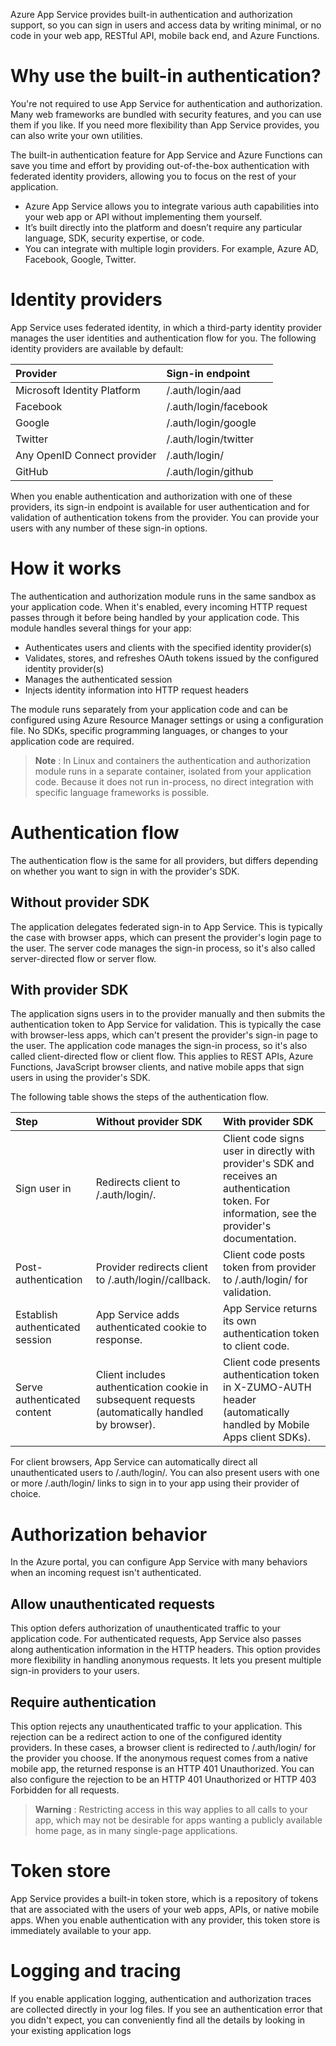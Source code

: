 Azure App Service provides built-in authentication and authorization support, so you can sign in users and access data by writing minimal, or no code in your web app, RESTful API, mobile back end, and Azure Functions.

# Why use the built-in authentication?
You're not required to use App Service for authentication and authorization. Many web frameworks are bundled with security features, and you can use them if you like. If you need more flexibility than App Service provides, you can also write your own utilities.

The built-in authentication feature for App Service and Azure Functions can save you time and effort by providing out-of-the-box authentication with federated identity providers, allowing you to focus on the rest of your application.

- Azure App Service allows you to integrate various auth capabilities into your web app or API without implementing them yourself.
- It’s built directly into the platform and doesn’t require any particular language, SDK, security expertise, or code.
- You can integrate with multiple login providers. For example, Azure AD, Facebook, Google, Twitter.
# Identity providers
App Service uses federated identity, in which a third-party identity provider manages the user identities and authentication flow for you. The following identity providers are available by default:

|Provider|	Sign-in endpoint	|
|:--|:--|
|Microsoft Identity Platform|	/.auth/login/aad|
|Facebook|	/.auth/login/facebook	|
|Google	|/.auth/login/google|	
|Twitter|	/.auth/login/twitter|	
|Any OpenID Connect provider|	/.auth/login/<providerName>	|
|GitHub|	/.auth/login/github	|

When you enable authentication and authorization with one of these providers, its sign-in endpoint is available for user authentication and for validation of authentication tokens from the provider. You can provide your users with any number of these sign-in options.

# How it works
The authentication and authorization module runs in the same sandbox as your application code. When it's enabled, every incoming HTTP request passes through it before being handled by your application code. This module handles several things for your app:

- Authenticates users and clients with the specified identity provider(s)
- Validates, stores, and refreshes OAuth tokens issued by the configured identity provider(s)
- Manages the authenticated session
- Injects identity information into HTTP request headers

The module runs separately from your application code and can be configured using Azure Resource Manager settings or using a configuration file. No SDKs, specific programming languages, or changes to your application code are required.

> **Note** : In Linux and containers the authentication and authorization module runs in a separate container, isolated from your application code. Because it does not run in-process, no direct integration with specific language frameworks is possible.

# Authentication flow
The authentication flow is the same for all providers, but differs depending on whether you want to sign in with the provider's SDK.

## Without provider SDK
The application delegates federated sign-in to App Service. This is typically the case with browser apps, which can present the provider's login page to the user. The server code manages the sign-in process, so it's also called server-directed flow or server flow.

## With provider SDK
The application signs users in to the provider manually and then submits the authentication token to App Service for validation. This is typically the case with browser-less apps, which can't present the provider's sign-in page to the user. The application code manages the sign-in process, so it's also called client-directed flow or client flow. This applies to REST APIs, Azure Functions, JavaScript browser clients, and native mobile apps that sign users in using the provider's SDK.

The following table shows the steps of the authentication flow.

|Step|	Without provider SDK	|With provider SDK|
|:--|:--|:--|
|Sign user in|	Redirects client to /.auth/login/<provider>.|	Client code signs user in directly with provider's SDK and receives an authentication token. For information, see the provider's documentation.|
|Post-authentication	|Provider redirects client to /.auth/login/<provider>/callback.	|Client code posts token from provider to /.auth/login/<provider> for validation.|
|Establish authenticated session	|App Service adds authenticated cookie to response.|	App Service returns its own authentication token to client code.|
|Serve authenticated content|	Client includes authentication cookie in subsequent requests (automatically handled by browser).|Client code presents authentication token in X-ZUMO-AUTH header (automatically handled by Mobile Apps client SDKs).|

For client browsers, App Service can automatically direct all unauthenticated users to /.auth/login/<provider>. You can also present users with one or more /.auth/login/<provider> links to sign in to your app using their provider of choice.

# Authorization behavior
In the Azure portal, you can configure App Service with many behaviors when an incoming request isn't authenticated.

## Allow unauthenticated requests
This option defers authorization of unauthenticated traffic to your application code. For authenticated requests, App Service also passes along authentication information in the HTTP headers. This option provides more flexibility in handling anonymous requests. It lets you present multiple sign-in providers to your users.

## Require authentication 
This option rejects any unauthenticated traffic to your application. This rejection can be a redirect action to one of the configured identity providers. In these cases, a browser client is redirected to /.auth/login/<provider> for the provider you choose. If the anonymous request comes from a native mobile app, the returned response is an HTTP 401 Unauthorized. You can also configure the rejection to be an HTTP 401 Unauthorized or HTTP 403 Forbidden for all requests.

> **Warning** : Restricting access in this way applies to all calls to your app, which may not be desirable for apps wanting a publicly available home page, as in many single-page applications.

# Token store
App Service provides a built-in token store, which is a repository of tokens that are associated with the users of your web apps, APIs, or native mobile apps. When you enable authentication with any provider, this token store is immediately available to your app.

# Logging and tracing
If you enable application logging, authentication and authorization traces are collected directly in your log files. If you see an authentication error that you didn't expect, you can conveniently find all the details by looking in your existing application logs
